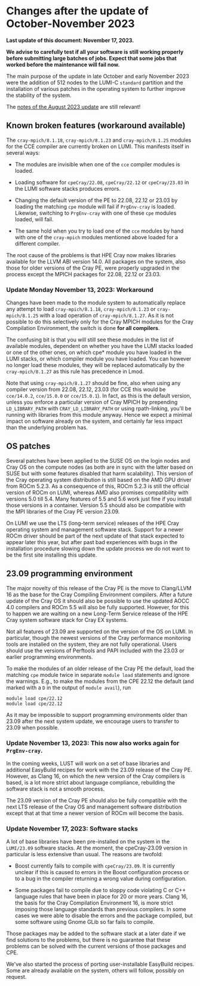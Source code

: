 # Changes after the update of October-November 2023

**Last update of this document: November 17, 2023.**

**We advise to carefully test if all your software is still working properly
before submitting large batches of jobs. Expect that some jobs that worked 
before the maintenance will fail now.**

The main purpose of the update in late October and early November 2023 were the
addition of 512 nodes to the LUMI-C `standard` partition and the installation of
various patches in the operating system to further improve the stability of the
system. 

The [notes of the August 2023 update](../Update-202308/index.md) are still relevant!


## Known broken features (workaround available)

The `cray-mpich/8.1.18`, `cray-mpich/8.1.23` and `cray-mpich/8.1.25` modules for
the CCE compiler are currently broken on LUMI. This manifests itself in several
ways:

*   The modules are invisible when one of the `cce` compiler modules is loaded.

*   Loading software for `cpeCray/22.08`, `cpeCray/22.12` or `cpeCray/23.03` in the
    LUMI software stacks produces errors.

*   Changing the default version of the PE to 22.08, 22.12 or 23.03 by loading the
    matching `cpe` module will fail if `PrgEnv-cray` is loaded. Likewise, switching
    to `PrgEnv-cray` with one of these `cpe` modules loaded, will fail. 

*   The same hold when you try to load one of the `cce` modules by hand with one of
    the `cray-mpich` modules mentioned above loaded for a different compiler.

The root cause of the problems is that HPE Cray now makes libraries available for 
the LLVM ABI version 14.0. All packages on the system, also those for older versions of the
Cray PE, were properly upgraded in the process except the MPICH packages for 
22.08, 22.12 or 23.03.

<!--
We are trying to figure out if this can be repaired or if workarounds will be needed,
and if so, which workarounds are acceptable as some workarounds have side effects for
other compilers also.
-->

<!--
Note that using `cray-mpich/8.1.27` should be fine, also when using any compiler
version from 22.08, 22.12, 23.03 (for CCE this would be `cce/14.0.2`, `cce/15.0.0` 
or `cce/15.0.1`). In fact, as this is the default version, unless you enforce a
particular version of Cray MPICH by prepending `LD_LIBRARY_PATH` with 
`CRAY_LD_LIBRARY_PATH` or using rpath-linking, you'll be running with libraries
from this module anyway. So with software compiled in the login environment or
in `CrayEnv`, you can always force-load specific versions of compiler modules
and other modules and use `cray-mpich/8.1.27` as the version for Cray MPICH.
-->

### Update Monday November 13, 2023: Workaround

Changes have been made to the module system to automatically replace any attempt 
to load `cray-mpich/8.1.18`, `cray-mpich/8.1.23` or `cray-mpich/8.1.25` with a 
load operation of `cray-mpich/8.1.27`. As it is not possible to do this selectively
only for the Cray MPICH modules for the Cray Compilation Environment, the switch 
is done **for all compilers**. 

The confusing bit is that you will still see these modules in the list of available
modules, dependent on whether you have the LUMI stacks loaded or one of the other ones,
on which cpe* module you have loaded in the LUMI stacks, or which compiler module
you have loaded. You can however no longer load these modules, they will be replaced
automatically by the `cray-mpich/8.1.27` as this rule has precedence in Lmod.

Note that using `cray-mpich/8.1.27` should be fine, also when using any compiler
version from 22.08, 22.12, 23.03 (for CCE this would be `cce/14.0.2`, `cce/15.0.0` 
or `cce/15.0.1`). In fact, as this is the default version, unless you enforce a
particular version of Cray MPICH by prepending `LD_LIBRARY_PATH` with 
`CRAY_LD_LIBRARY_PATH` or using rpath-linking, you'll be running with libraries
from this module anyway. Hence we expect a minimal impact on software already
on the system, and certainly far less impact than the underlying problem has.



## OS patches

Several patches have been applied to the SUSE OS on the login nodes and Cray OS on
the compute nodes (as both are in sync with the latter based on SUSE but with some
features disabled that harm scalability). This version of the Cray operating system
distribution is still based on the AMD GPU driver from ROCm 5.2.3. As a consequence of this,
ROCm 5.2.3 is still the official version of ROCm on LUMI, whereas AMD also promises
compatibility with versions 5.0 till 5.4. Many features of 5.5 and 5.6 work just
fine if you install those versions in a container. Version 5.5 should also be 
compatible with the MPI libraries of the Cray PE version 23.09.

On LUMI we use the LTS (long-term service) releases of the HPE Cray operating system
and management software stack. Support for a newer ROCm driver should be part of the
next update of that stack expected to appear later this year, but after past 
bad experiences with bugs in the installation procedure slowing down the update process
we do not want to be the first site installing this update.


## 23.09 programming environment

The major novelty of this release of the Cray PE is the move to Clang/LLVM 16 as the
base for the Cray Compiling Environment compilers. After a future update of the 
Cray OS it should also be possible to use the updated AOCC 4.0 compilers and 
ROCm 5.5 will also be fully supported. However, for this to happen we are waiting
on a new Long-Term Service release of the HPE Cray system software stack for Cray EX
systems.

Not all features of 23.09 are supported on the version of the OS on LUMI. In particular,
though the newest versions of the Cray performance monitoring tools are installed on the
system, they are not fully operational. Users should use the versions of Perftools
and PAPI included with the 23.03 or earlier programming environments.

To make the modules of an older release of the Cray PE the default, load the matching
`cpe` module twice in separate `module load` statements and ignore the warnings. E.g., to
make the modules from the CPE 22.12 the default (and marked with a `D` in the output of
`module avail`), run

```
module load cpe/22.12
module load cpe/22.12
```

As it may be impossible to support programming environments older than 23.09 after the
next system update, we encourage users to transfer to 23.09 when possible.


### Update November 13, 2023: This now also works again for `PrgEnv-cray`.

In the coming weeks, LUST will work on a set of base libraries and additional EasyBuild
recipes for work with the 23.09 release of the Cray PE. However, as Clang 16, on which
the new version of the Cray compilers is based, is a lot more strict about language compliance,
rebuilding the software stack is not a smooth process.

The 23.09 version of the Cray PE should also be fully compatible with the next LTS release
of the Cray OS and management software distribution except that at that time a newer version
of ROCm will become the basis.


### Update November 17, 2023: Software stacks

A lot of base libraries have been pre-installed on the system in the `LUMI/23.09` software
stacks. At the moment, the cpeCray-23.09 version in particular is less extensive than usual.
The reasons are twofold:

-   Boost currently fails to compile with `cpeCray/23.09`. It is currently unclear if this is
    caused to errors in the Boost configuration process or to a bug in the compiler returning
    a wrong value during configuration.

-   Some packages fail to compile due to sloppy code violating C or C++ language rules that
    have been in place for 20 or more years. Clang 16, the basis for the Cray Compilation Environment
    16, is more strict imposing those language standards than previous compilers. In some cases
    we were able to disable the errors and the package compiled, but some software using 
    Gnome GLib so far fails to compile.

Those packages may be added to the software stack at a later date if we find solutions to the
problems, but there is no guarantee that these problems can be solved with the current versions
of those packages and CPE.

We've also started the process of porting user-installable EasyBuild recipes. Some are already
available on the system, others will follow, possibly on request.
